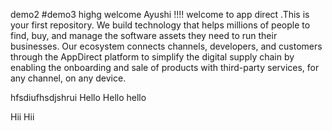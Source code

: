 demo2
#demo3
highg
welcome Ayushi !!!!  welcome to app direct .This is your first repository.
We build technology that helps millions of people to find, buy, and manage the software assets they need to run their businesses. Our ecosystem connects channels, developers, and customers through the AppDirect platform to simplify the digital supply chain by enabling the onboarding and sale of products with third-party services, for any channel, on any device.

hfsdiufhsdjshrui
Hello
Hello hello

Hii
Hii
